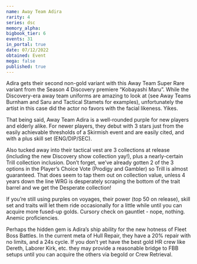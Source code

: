 ```yaml
---
name: Away Team Adira
rarity: 4
series: dsc
memory_alpha:
bigbook_tier: 6
events: 31
in_portal: true
date: 07/12/2022
obtained: Event
mega: false
published: true
---
```


Adira gets their second non-gold variant with this Away Team Super Rare variant from the Season 4 Discovery premiere “Kobayashi Maru”.  While the Discovery-era away team uniforms are amazing to look at (see Away Teams Burnham and Saru and Tactical Stamets for examples), unfortunately the artist in this case did the actor no favors with the facial likeness.  Yikes.

That being said, Away Team Adira is a well-rounded purple for new players and elderly alike.  For newer players, they debut with 3 stars just from the easily achievable thresholds of a Skirmish event and are easily cited, and with a plus skill set (ENG/DIP/SEC).

Also tucked away into their tactical vest are 3 collections at release (including the new Discovery show collection yay!), plus a nearly-certain Trill collection inclusion.  Don’t forget, we’ve already gotten 2 of the 3 options in the Player’s Choice Vote (Prodigy and Gambler) so Trill is almost guaranteed.  That does seem to tap them out on collection value, unless 4 years down the line WRG is desperately scraping the bottom of the trait barrel and we get the Desperate collection!

If you’re still using purples on voyages, their power (top 50 on release), skill set and traits will let them ride occasionally for a little while until you can acquire more fused-up golds.  Cursory check on gauntlet - nope, nothing.  Anemic proficiencies.

Perhaps the hidden gem is Adira’s ship ability for the new hotness of Fleet Boss Battles.  In the current meta of Hull Repair, they have a 20% repair with no limits, and a 24s cycle.  If you don’t yet have the best gold HR crew like Dereth, Laborer Kirk, etc. they may provide a reasonable bridge to FBB setups until you can acquire the others via begold or Crew Retrieval.
